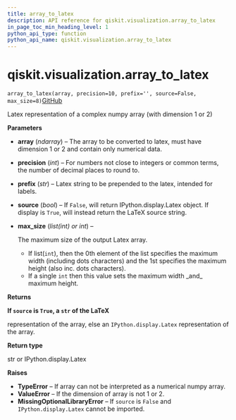 ```yaml
---
title: array_to_latex
description: API reference for qiskit.visualization.array_to_latex
in_page_toc_min_heading_level: 1
python_api_type: function
python_api_name: qiskit.visualization.array_to_latex
---
```


<span id="qiskit-visualization-array-to-latex" />

# qiskit.visualization.array\_to\_latex

<span id="qiskit.visualization.array_to_latex" />

`array_to_latex(array, precision=10, prefix='', source=False, max_size=8)`[GitHub](https://github.com/qiskit/qiskit/tree/stable/0.43/qiskit/visualization/array.py "view source code")

Latex representation of a complex numpy array (with dimension 1 or 2)

**Parameters**

*   **array** (*ndarray*) – The array to be converted to latex, must have dimension 1 or 2 and contain only numerical data.

*   **precision** (*int*) – For numbers not close to integers or common terms, the number of decimal places to round to.

*   **prefix** (*str*) – Latex string to be prepended to the latex, intended for labels.

*   **source** (*bool*) – If `False`, will return IPython.display.Latex object. If display is `True`, will instead return the LaTeX source string.

*   **max\_size** (*list(int) or int*) –

    The maximum size of the output Latex array.

    *   If list(`int`), then the 0th element of the list specifies the maximum width (including dots characters) and the 1st specifies the maximum height (also inc. dots characters).
    *   If a single `int` then this value sets the maximum width \_and\_ maximum height.

**Returns**

**If `source` is `True`, a `str` of the LaTeX**

representation of the array, else an `IPython.display.Latex` representation of the array.

**Return type**

str or IPython.display.Latex

**Raises**

*   **TypeError** – If array can not be interpreted as a numerical numpy array.
*   **ValueError** – If the dimension of array is not 1 or 2.
*   **MissingOptionalLibraryError** – If `source` is `False` and `IPython.display.Latex` cannot be imported.

